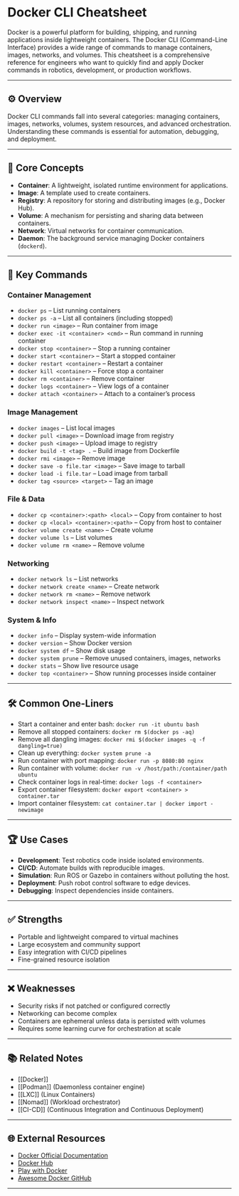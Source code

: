 # Docker CLI Cheatsheet

Docker is a powerful platform for building, shipping, and running applications inside lightweight containers. The Docker CLI (Command-Line Interface) provides a wide range of commands to manage containers, images, networks, and volumes. This cheatsheet is a comprehensive reference for engineers who want to quickly find and apply Docker commands in robotics, development, or production workflows.

---

## ⚙️ Overview

Docker CLI commands fall into several categories: managing containers, images, networks, volumes, system resources, and advanced orchestration. Understanding these commands is essential for automation, debugging, and deployment.

---

## 📖 Core Concepts

- **Container**: A lightweight, isolated runtime environment for applications.
- **Image**: A template used to create containers.
- **Registry**: A repository for storing and distributing images (e.g., Docker Hub).
- **Volume**: A mechanism for persisting and sharing data between containers.
- **Network**: Virtual networks for container communication.
- **Daemon**: The background service managing Docker containers (`dockerd`).

---

## 🔑 Key Commands

### Container Management
- `docker ps` – List running containers
- `docker ps -a` – List all containers (including stopped)
- `docker run <image>` – Run container from image
- `docker exec -it <container> <cmd>` – Run command in running container
- `docker stop <container>` – Stop a running container
- `docker start <container>` – Start a stopped container
- `docker restart <container>` – Restart a container
- `docker kill <container>` – Force stop a container
- `docker rm <container>` – Remove container
- `docker logs <container>` – View logs of a container
- `docker attach <container>` – Attach to a container’s process

### Image Management
- `docker images` – List local images
- `docker pull <image>` – Download image from registry
- `docker push <image>` – Upload image to registry
- `docker build -t <tag> .` – Build image from Dockerfile
- `docker rmi <image>` – Remove image
- `docker save -o file.tar <image>` – Save image to tarball
- `docker load -i file.tar` – Load image from tarball
- `docker tag <source> <target>` – Tag an image

### File & Data
- `docker cp <container>:<path> <local>` – Copy from container to host
- `docker cp <local> <container>:<path>` – Copy from host to container
- `docker volume create <name>` – Create volume
- `docker volume ls` – List volumes
- `docker volume rm <name>` – Remove volume

### Networking
- `docker network ls` – List networks
- `docker network create <name>` – Create network
- `docker network rm <name>` – Remove network
- `docker network inspect <name>` – Inspect network

### System & Info
- `docker info` – Display system-wide information
- `docker version` – Show Docker version
- `docker system df` – Show disk usage
- `docker system prune` – Remove unused containers, images, networks
- `docker stats` – Show live resource usage
- `docker top <container>` – Show running processes inside container

---

## 🛠️ Common One-Liners

- Start a container and enter bash: `docker run -it ubuntu bash`
- Remove all stopped containers: `docker rm $(docker ps -aq)`
- Remove all dangling images: `docker rmi $(docker images -q -f dangling=true)`
- Clean up everything: `docker system prune -a`
- Run container with port mapping: `docker run -p 8080:80 nginx`
- Run container with volume: `docker run -v /host/path:/container/path ubuntu`
- Check container logs in real-time: `docker logs -f <container>`
- Export container filesystem: `docker export <container> > container.tar`
- Import container filesystem: `cat container.tar | docker import - newimage`

---

## 🏆 Use Cases

- **Development**: Test robotics code inside isolated environments.
- **CI/CD**: Automate builds with reproducible images.
- **Simulation**: Run ROS or Gazebo in containers without polluting the host.
- **Deployment**: Push robot control software to edge devices.
- **Debugging**: Inspect dependencies inside containers.

---

## ✅ Strengths

- Portable and lightweight compared to virtual machines
- Large ecosystem and community support
- Easy integration with CI/CD pipelines
- Fine-grained resource isolation

---

## ❌ Weaknesses

- Security risks if not patched or configured correctly
- Networking can become complex
- Containers are ephemeral unless data is persisted with volumes
- Requires some learning curve for orchestration at scale

---

## 📚 Related Notes

- [[Docker]]
- [[Podman]] (Daemonless container engine)
- [[LXC]] (Linux Containers)
- [[Nomad]] (Workload orchestrator)
- [[CI-CD]] (Continuous Integration and Continuous Deployment)

---

## 🌐 External Resources

- [Docker Official Documentation](https://docs.docker.com/)
- [Docker Hub](https://hub.docker.com/)
- [Play with Docker](https://labs.play-with-docker.com/)
- [Awesome Docker GitHub](https://github.com/veggiemonk/awesome-docker)

---
